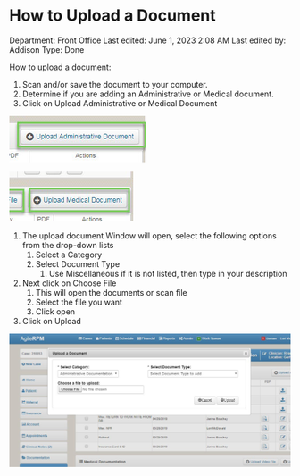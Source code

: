 # How to Upload a Document

Department: Front Office
Last edited: June 1, 2023 2:08 AM
Last edited by: Addison
Type: Done

How to upload a document:

1. Scan and/or save the document to your computer.
2. Determine if you are adding an Administrative or Medical document.
3. Click on Upload Administrative or Medical Document

![How%20to%20Upload%20a%20Document%20c6767133eee04cc8ab62a3d66dc46417/image2.png](How%20to%20Upload%20a%20Document%20c6767133eee04cc8ab62a3d66dc46417/image2.png)

![How%20to%20Upload%20a%20Document%20c6767133eee04cc8ab62a3d66dc46417/image3.png](How%20to%20Upload%20a%20Document%20c6767133eee04cc8ab62a3d66dc46417/image3.png)

1. The upload document Window will open, select the following options from the drop-down lists
    1. Select a Category
    2. Select Document Type
        1. Use Miscellaneous if it is not listed, then type in your description
2. Next click on Choose File
    1. This will open the documents or scan file
    2. Select the file you want
    3. Click open
3. Click on Upload

![How%20to%20Upload%20a%20Document%20c6767133eee04cc8ab62a3d66dc46417/image4.jpeg](How%20to%20Upload%20a%20Document%20c6767133eee04cc8ab62a3d66dc46417/image4.jpeg)